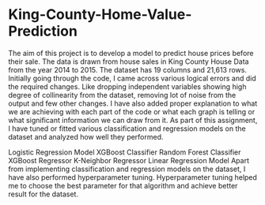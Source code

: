 # King-County-Home-Value-Prediction

The aim of this project is to develop a model to predict house prices before their sale. The data is drawn from house sales in King County House Data from the year 2014 to 2015. The dataset has 19 columns and 21,613 rows. Initially going through the code, I came across various logical errors and did the required changes. Like dropping independent variables showing high degree of collinearity from the dataset, removing lot of noise from the output and few other changes. I have also added proper explanation to what we are achieving with each part of the code or what each graph is telling or what significant information we can draw from it. As part of this assignment, I have tuned or fitted various classification and regression models on the dataset and analyzed how well they performed.

Logistic Regression Model
XGBoost Classifier
Random Forest Classifier
XGBoost Regressor
K-Neighbor Regressor
Linear Regression Model Apart from implementing classification and regression models on the dataset, I have also performed hyperparameter tuning. Hyperparameter tuning helped me to choose the best parameter for that algorithm and achieve better result for the dataset.
